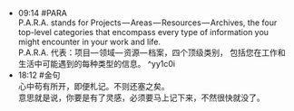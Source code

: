 
- 09:14 #PARA <br>P.A.R.A. stands for Projects — Areas — Resources — Archives, the four top-level categories that encompass every type of information you might encounter in your work and life.<br>P.A.R.A. 代表：项目— 领域— 资源— 档案，四个顶级类别， 包括您在工作和生活中可能遇到的每种类型的信息。 ^yy1c0i
- 18:12 #金句<br>心中苟有所开，即便札记。不则还塞之矣。<br>意思就是说，你要是有了灵感，必须要马上记下来，不然很快就没了。